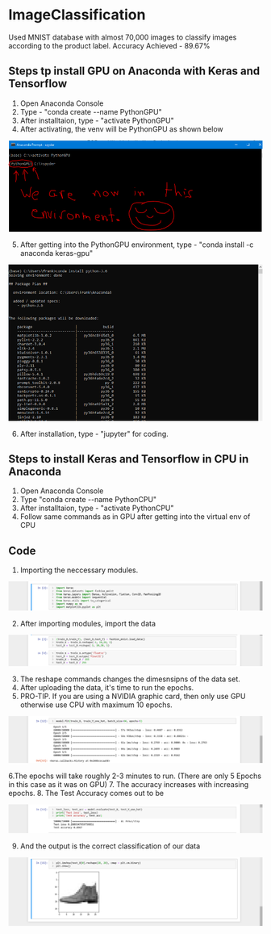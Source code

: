 # ImageClassification
Used MNIST database with almost 70,000 images to classify images according to the product label. Accuracy Achieved - 89.67%

## Steps tp install GPU on Anaconda with Keras and Tensorflow
1. Open Anaconda Console
2. Type - "conda create --name PythonGPU"
3. After installtaion, type - "activate PythonGPU"
4. After activating, the venv will be PythonGPU as shown below

![Screenshot](GPU.png)

5. After getting into the PythonGPU environment, type - "conda install -c anaconda keras-gpu"

![Screenshot](Keras.png)

6. After installation, type - "jupyter" for coding.


## Steps to install Keras and Tensorflow in CPU in Anaconda
1. Open Anaconda Console
2. Type "conda create --name PythonCPU"
3. After installtaion, type - "activate PythonCPU"
4. Follow same commands as in GPU after getting into the virtual env of CPU


## Code
1. Importing the neccessary modules.

![Screenshot](ImportModules.png)

2. After importing modules, import the data

![Screenshot](Data.png)

3. The reshape commands changes the dimesnsipns of the data set.
4. After uploading the data, it's time to run the epochs.
5. PRO-TIP. If you are using a NVIDIA graphic card, then only use GPU otherwise use CPU with maximum 10 epochs.

![Screenshot](Epochs.png)

6.The epochs will take roughly 2-3 minutes to run. (There are only 5 Epochs in this case as it was on GPU)
7. The accuracy increases with increasing epochs.
8. The Test Accuracy comes out to be

![Screenshot](Accuracy.png)

9. And the output is the correct classification of our data

![Screenshot](Output.png)
